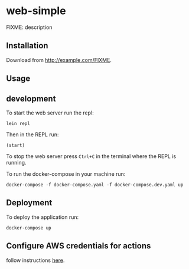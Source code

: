 # web-simple

FIXME: description

## Installation

Download from http://example.com/FIXME.

## Usage

## development

To start the web server run the repl:

```
lein repl
```

Then in the REPL run:

```
(start)
```

To stop the web server press `Ctrl+C` in the terminal where the REPL is running.

To run the docker-compose in your machine run:

```
docker-compose -f docker-compose.yaml -f docker-compose.dev.yaml up
```

## Deployment  

To deploy the application run:

```
docker-compose up
```

## Configure AWS credentials for actions
follow instructions [here](https://github.com/aws-actions/configure-aws-credentials?tab=readme-ov-file#configure-aws-credentials-for-github-actions).
